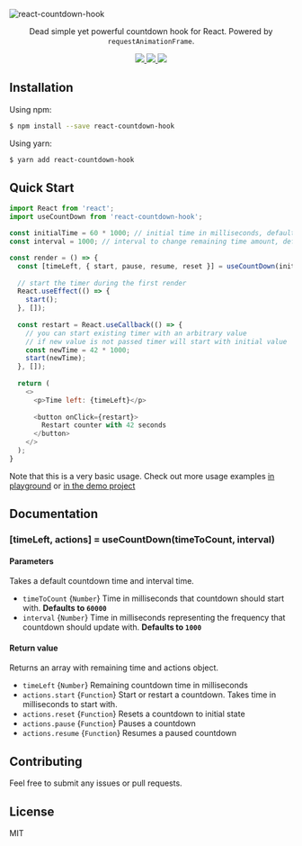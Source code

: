 ![react-countdown-hook](./assets/cover.png)
<p align="center">Dead simple yet powerful countdown hook for React. Powered by <code>requestAnimationFrame</code>.</p>
<p align="center">
    <a href="https://circleci.com/gh/alexkhismatulin/react-use-count-down">
        <img src="https://circleci.com/gh/alexkhismatulin/react-use-count-down.svg?style=svg" />
    </a>
    <a href="https://coveralls.io/github/alexkhismatulin/react-use-count-down?branch=master">
        <img src="https://coveralls.io/repos/github/alexkhismatulin/react-use-count-down/badge.svg?branch=master" />
    </a>
    <a href="https://www.npmjs.com/package/react-countdown-hook">
        <img src="https://img.shields.io/npm/v/react-countdown-hook.svg" />
    </a>
</p>

## Installation
Using npm:

```sh
$ npm install --save react-countdown-hook
```

Using yarn:

```sh
$ yarn add react-countdown-hook
```

## Quick Start
```javascript
import React from 'react';
import useCountDown from 'react-countdown-hook';

const initialTime = 60 * 1000; // initial time in milliseconds, defaults to 60000
const interval = 1000; // interval to change remaining time amount, defaults to 1000

const render = () => {
  const [timeLeft, { start, pause, resume, reset }] = useCountDown(initialTime, interval);
  
  // start the timer during the first render
  React.useEffect(() => {
    start();
  }, []);
  
  const restart = React.useCallback(() => {
    // you can start existing timer with an arbitrary value
    // if new value is not passed timer will start with initial value
    const newTime = 42 * 1000;
    start(newTime);
  }, []);
 
  return (
    <>
      <p>Time left: {timeLeft}</p>
 
      <button onClick={restart}>
        Restart counter with 42 seconds
      </button>
    </>
  );
}
```

Note that this is a very basic usage. Check out more usage examples
[in playground](https://stackblitz.com/edit/react-use-count-down?file=index.js "react-countdown-hook on stackblitz")
or [in the demo project](./demo/index.js "react-countdown-hook demo project")

## Documentation
### [timeLeft, actions] = useCountDown(timeToCount, interval)

#### Parameters
Takes a default countdown time and interval time.
* `timeToCount` {`Number`} Time in milliseconds that countdown should start with. **Defaults to `60000`**
* `interval` {`Number`} Time in milliseconds representing the frequency that countdown should update with. **Defaults to `1000`**

#### Return value
Returns an array with remaining time and actions object.
* `timeLeft` {`Number`} Remaining countdown time in milliseconds
* `actions.start` {`Function`} Start or restart a countdown. Takes time in milliseconds to start with.
* `actions.reset` {`Function`} Resets a countdown to initial state
* `actions.pause` {`Function`} Pauses a countdown
* `actions.resume` {`Function`} Resumes a paused countdown

## Contributing
Feel free to submit any issues or pull requests.

## License
MIT
